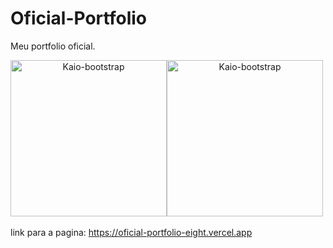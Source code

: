 # Oficial-Portfolio
Meu portfolio oficial.

<div align="center">
  <div style="display: flex;">
    <img align="center" alt="Kaio-bootstrap" height="250"  src="https://github.com/KaioGabrielSouzaRozini/Oficial-Portfolio/assets/110106110/7540c30b-7746-45aa-bf1c-f6919229374d"/>
    <img align="center" alt="Kaio-bootstrap" height="250"  src="https://github.com/KaioGabrielSouzaRozini/Oficial-Portfolio/assets/110106110/762dcbc9-76ad-48ab-bbde-505e727ebd47"/>
  </div>
</div>
<br>
link para a pagina:  <a href = "https://oficial-portfolio-eight.vercel.app">https://oficial-portfolio-eight.vercel.app</a>
